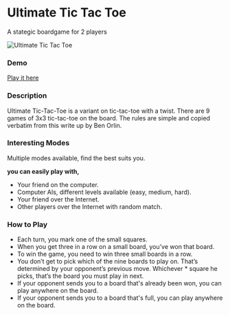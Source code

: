 Ultimate Tic Tac Toe
========

A stategic boardgame for 2 players

![Ultimate Tic Tac Toe](http://s3-ap-southeast-2.amazonaws.com/tantanguanguan-file-uploader/M3p8dbbT0bwmkn19.png)

### Demo

[Play it here](http://ultimate.tantanguanguan.com/)

### Description

Ultimate Tic-Tac-Toe is a variant on tic-tac-toe with a twist. There are 9 games of 3x3 tic-tac-toe on the board. The rules are simple and copied verbatim from this write up by Ben Orlin.

### Interesting Modes

Multiple modes available, find the best suits you.

**you can easily play with,**

  * Your friend on the computer.
  * Computer AIs, different levels available (easy, medium, hard).
  * Your friend over the Internet.
  * Other players over the Internet with random match.

### How to Play

* Each turn, you mark one of the small squares.
* When you get three in a row on a small board, you’ve won that board.
* To win the game, you need to win three small boards in a row.
* You don’t get to pick which of the nine boards to play on. That’s determined by your opponent’s previous move. Whichever * square he picks, that’s the board you must play in next.
* If your opponent sends you to a board that's already been won, you can play anywhere on the board.
* If your opponent sends you to a board that's full, you can play anywhere on the board.


